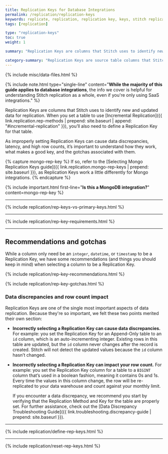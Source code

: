 ```yaml
---
title: Replication Keys for Database Integrations
permalink: /replication/replication-keys
keywords: replicate, replication, replication key, keys, stitch replicates data, rp
tags: [replication]

type: "replication-keys"
toc: true
weight: 1

summary: "Replication Keys are columns that Stitch uses to identify new and updated data for replication. These columns are one of the most important components of Stitch, as they enable Stitch to correctly capture new and updated data. In this guide, we'll walk you through what a Replication Key is, what its requirements are, and how to choose the best column for the job."

category-summary: "Replication Keys are source table columns that Stitch uses to identify new and updated data when using an incremental Replication Method."
---
```

{% include misc/data-files.html %}

{% include note.html type="single-line" content="**While the majority of this guide applies to database integrations**, the info we cover is helpful for understanding Stitch replication as a whole, even if you're only using SaaS integrations." %}

Replication Keys are columns that Stitch uses to identify new and updated data for replication. When you set a table to use [Incremental Replication]({{ link.replication.rep-methods | prepend: site.baseurl | append: "#incremental-replication" }}), you’ll also need to define a Replication Key for that table.

As improperly setting Replication Keys can cause data discrepancies, latency, and high row counts, it’s important to understand how they work, what makes a good key, and the gotchas associated with them.

{% capture mongo-rep-key %}
If so, refer to the [Selecting Mongo Replication Keys guide]({{ link.replication.mongo-rep-keys | prepend: site.baseurl }}), as Replication Keys work a little differently for Mongo integrations.
{% endcapture %}

{% include important.html first-line="**Is this a MongoDB integration?**" content=mongo-rep-key %}

---

{% include replication/rep-keys-vs-primary-keys.html %}

---

{% include replication/rep-key-requirements.html %}

---

## Recommendations and gotchas

While a column only need be an `integer`, `datetime`, or `timestamp` to be a Replication Key, we have some recommendations (and things you should keep in mind) when selecting a column to be a Replication Key.

{% include replication/rep-key-recommendations.html %}

{% include replication/rep-key-gotchas.html %}

### Data discrepancies and row count impact

Replication Keys are one of the single most important aspects of data replication. Because they're so important, we felt these two points merited their own section:

- **Incorrectly selecting a Replication Key can cause data discrepancies.** For example: you set the Replication Key for an Append-Only table to an `id` column, which is an auto-incrementing integer. Existing rows in this table are updated, but the `id` column never changes after the record is created. Stitch will not detect the updated values because the `id` column hasn’t changed.

- **Incorrectly selecting a Replication Key can impact your row count.** For example: you set the Replication Key column for a table to a `BIGINT` column that’s used in a boolean fashion, meaning it contains 0s and 1s. Every time the values in this column change, the row will be re-replicated to your data warehouse and count against your monthly limit.

  If you encounter a data discrepancy, we recommend you start by verifying that the Replication Method and Key for the table are properly set. For further assistance, check out the [Data Discrepancy Troubleshooting Guide]({{ link.troubleshooting.discrepancy-guide | prepend: site.baseurl }}).

--- 

{% include replication/define-rep-keys.html %}

---

{% include replication/reset-rep-keys.html %}
